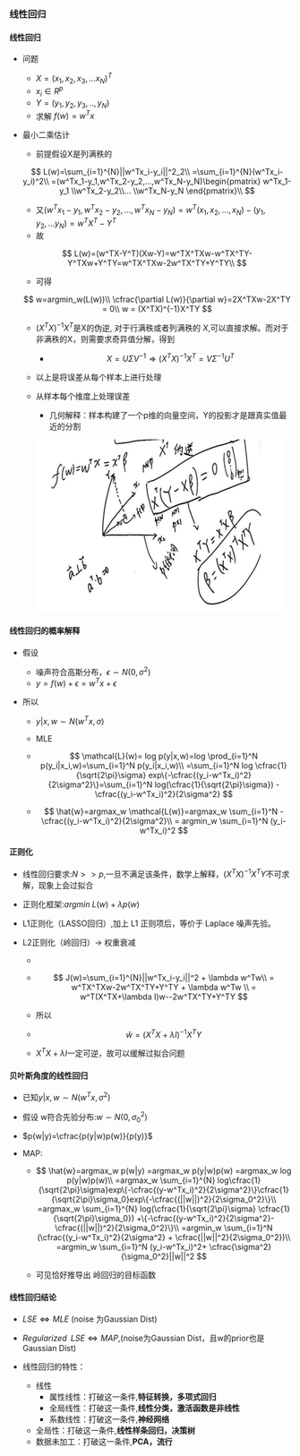### 线性回归

#### 线性回归

- 问题
  - $X=(x_1,x_2,x_3,...x_N)^T$
  - $x_i \in R^{p}$
  - $Y=(y_1,y_2,y_3,..,y_N)$
  - 求解 $f(w)=w^Tx$

- 最小二乘估计

  - 前提假设X是列满秩的

  $$
  L(w)=\sum_{i=1}^{N}||w^Tx_i-y_i||^2_2\\
  =\sum_{i=1}^{N}(w^Tx_i-y_i)^2\\
  =(w^Tx_1-y_1,w^Tx_2-y_2,...,w^Tx_N-y_N)\begin{pmatrix} w^Tx_1-y_1  \\w^Tx_2-y_2\\... \\w^Tx_N-y_N \end{pmatrix}\\
  $$

  

  - 又$(w^Tx_1-y_1,w^Tx_2-y_2,...,w^Tx_N-y_N)= w^T(x_1,x_2,...,x_N)-(y_1,y_2,...y_N)
    = w^TX^T-Y^T$
  - 故

  $$
  L(w)=(w^TX-Y^T)(Xw-Y)=w^TX^TXw-w^TX^TY-Y^TXw+Y^TY=w^TX^TXw-2w^TX^TY+Y^TY\\
  $$

  - 可得

  $$
  w=argmin_w(L(w))\\
  \cfrac{\partial L(w)}{\partial w}=2X^TXw-2X^TY = 0\\
  w = (X^TX)^{-1}X^TY
  $$

  

  - $(X^TX)^{-1}X^T$是X的伪逆, 对于行满秩或者列满秩的 $X$,可以直接求解。而对于非满秩的X，则需要求奇异值分解，得到

    - $$X=U\Sigma V^{-1}\Rightarrow (X^TX)^{-1}X^T=V\Sigma^{-1}U^{T}$$

  - 以上是将误差从每个样本上进行处理

  - 从样本每个维度上处理误差

    - 几何解释：样本构建了一个p维的向量空间，Y的投影才是跟真实值最近的分割
  
    ![img](../img/whiteboard/Linear_1.png)

#### 线性回归的概率解释

- 假设

  - 噪声符合高斯分布，$\epsilon \sim N(0,\sigma^2)$
  - $y=f(w)+\epsilon=w^Tx+\epsilon$

- 所以

  - $y|x,w \sim N(w^Tx,\sigma)$

  - MLE

  - $$
    \mathcal{L}(w)= log p(y|x,w)=log \prod_{i=1}^N p(y_i|x_i,w)=\sum_{i=1}^N p(y_i|x_i,w)\\
    =\sum_{i=1}^N log \cfrac{1}{\sqrt{2\pi}\sigma} exp\{-\cfrac{(y_i-w^Tx_i)^2}{2\sigma^2}\}=\sum_{i=1}^N log(\cfrac{1}{\sqrt{2\pi}\sigma}) - \cfrac{(y_i-w^Tx_i)^2}{2\sigma^2}
    $$

    

  - $$
    \hat{w}=argmax_w \mathcal{L(w)}=argmax_w \sum_{i=1}^N -\cfrac{(y_i-w^Tx_i)^2}{2\sigma^2}\\
    = argmin_w \sum_{i=1}^N (y_i-w^Tx_i)^2
    $$

    

#### 正则化

- 线性回归要求:$N >> p$,一旦不满足该条件，数学上解释，$(X^TX)^{-1}X^TY$不可求解，现象上会过拟合

- 正则化框架:$argmin \;L(w)+\lambda p(w)$

- L1正则化（LASSO回归）,加上 L1 正则项后，等价于 Laplace 噪声先验。

- L2正则化（岭回归）$\rightarrow$ 权重衰减

  - 

  - $$
    J(w)=\sum_{i=1}^{N}||w^Tx_i-y_i||^2 + \lambda w^Tw\\
    = w^TX^TXw-2w^TX^TY+Y^TY + \lambda w^Tw \\
    = w^T(X^TX+\lambda I)w--2w^TX^TY+Y^TY
    $$

  - 所以

  - $$
    \hat{w}=(X^TX+\lambda I)^{-1}X^TY
    $$

  - $X^TX+\lambda I$一定可逆，故可以缓解过拟合问题

#### 贝叶斯角度的线性回归

- 已知$y|x,w \sim N(w^Tx,\sigma^2)$

- 假设 w符合先验分布:$w \sim N(0,\sigma_0^2)$

- $p(w|y)=\cfrac{p(y|w)p(w)}{p(y)}$

- MAP:

  - $$
    \hat{w}=argmax_w p(w|y) =argmax_w p(y|w)p(w) =argmax_w log p(y|w)p(w)\\
    =argmax_w \sum_{i=1}^{N} log\cfrac{1}{\sqrt{2\pi}\sigma}exp\{-\cfrac{(y-w^Tx_i)^2}{2\sigma^2}\}\cfrac{1}{\sqrt{2\pi}\sigma_0}exp\{-\cfrac{(||w||)^2}{2\sigma_0^2}\}\\
    =argmax_w \sum_{i=1}^{N} log(\cfrac{1}{\sqrt{2\pi}\sigma} \cfrac{1}{\sqrt{2\pi}\sigma_0}) +\{-\cfrac{(y-w^Tx_i)^2}{2\sigma^2}-\cfrac{(||w||)^2}{2\sigma_0^2}\}\\
    =argmin_w \sum_{i=1}^N (\cfrac{(y_i-w^Tx_i)^2}{2\sigma^2} + \cfrac{||w||^2}{2\sigma_0^2})\\
    =argmin_w  \sum_{i=1}^N (y_i-w^Tx_i)^2+ \cfrac{\sigma^2}{\sigma_0^2}||w||^2
    $$

  - 可见恰好推导出 岭回归的目标函数

#### 线性回归结论

- $LSE \Leftrightarrow MLE$ (noise 为Gaussian Dist)
- $Regularized\;\;LSE \Leftrightarrow MAP$,(noise为Gaussian Dist，且w的prior也是Gaussian Dist)

- 线性回归的特性：
  - 线性
    - 属性线性：打破这一条件,**特征转换，多项式回归**
    - 全局线性：打破这一条件,**线性分类，激活函数是非线性**
    - 系数线性：打破这一条件,**神经网络**
  - 全局性：打破这一条件,**线性样条回归，决策树**
  - 数据未加工：打破这一条件,**PCA，流行**

